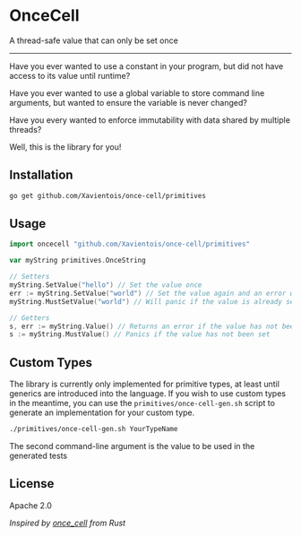 # OnceCell

A thread-safe value that can only be set once

---

Have you ever wanted to use a constant in your program, but did not have access to its value until runtime?

Have you ever wanted to use a global variable to store command line arguments, but wanted to ensure the variable is never changed?

Have you every wanted to enforce immutability with data shared by multiple threads?

Well, this is the library for you!


## Installation

```bash
go get github.com/Xavientois/once-cell/primitives
```

## Usage

```go
import oncecell "github.com/Xavientois/once-cell/primitives"

var myString primitives.OnceString

// Setters
myString.SetValue("hello") // Set the value once
err := myString.SetValue("world") // Set the value again and an error will be returned
myString.MustSetValue("world") // Will panic if the value is already set

// Getters
s, err := myString.Value() // Returns an error if the value has not been set
s := myString.MustValue() // Panics if the value has not been set

```

## Custom Types

The library is currently only implemented for primitive types, at least until generics are introduced into the language.
If you wish to use custom types in the meantime, you can use the `primitives/once-cell-gen.sh` script to generate an implementation for your custom type.

```bash
./primitives/once-cell-gen.sh YourTypeName
```

The second command-line argument is the value to be used in the generated tests

## License

Apache 2.0


*Inspired by [once_cell](https://doc.rust-lang.org/std/lazy/struct.OnceCell.html) from Rust*

